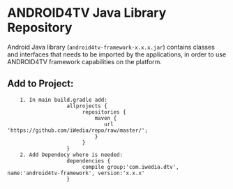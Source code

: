 # ANDROID4TV Java Library Repository
Android Java library (`android4tv-framework-x.x.x.jar`) contains classes and interfaces that needs to be imported by the applications, in order to use ANDROID4TV framework capabilities on the platform.
## Add to Project:
		1. In main build.gradle add:
                       allprojects {
                            repositories {
                                maven {
                                   url 'https://github.com/iWedia/repo/raw/master/';
                                }
                            }
                       }
		2. Add Dependecy where is needed:
                       dependencies {
                            compile group:'com.iwedia.dtv', name:'android4tv-framework', version:'x.x.x'
                       }

